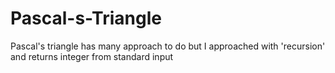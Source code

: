 # Pascal-s-Triangle
Pascal's triangle has many approach to do but I approached with 'recursion' and returns integer from standard input
